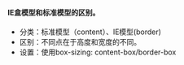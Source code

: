 #### IE盒模型和标准模型的区别。
- 分类：标准模型（content）、IE模型(border)
- 区别：不同点在于高度和宽度的不同。
- 设置：使用box-sizing: content-box/border-box